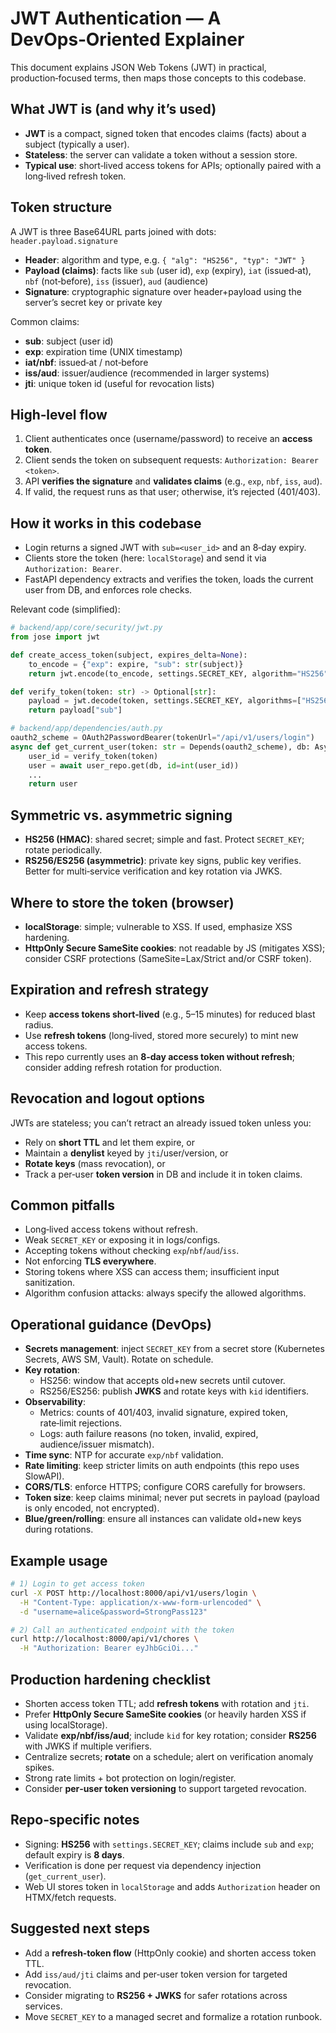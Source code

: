 # JWT Authentication — A DevOps‑Oriented Explainer

This document explains JSON Web Tokens (JWT) in practical, production‑focused terms, then maps those concepts to this codebase.

## What JWT is (and why it’s used)
- **JWT** is a compact, signed token that encodes claims (facts) about a subject (typically a user).
- **Stateless**: the server can validate a token without a session store.
- **Typical use**: short‑lived access tokens for APIs; optionally paired with a long‑lived refresh token.

## Token structure
A JWT is three Base64URL parts joined with dots: `header.payload.signature`

- **Header**: algorithm and type, e.g. `{ "alg": "HS256", "typ": "JWT" }`
- **Payload (claims)**: facts like `sub` (user id), `exp` (expiry), `iat` (issued‑at), `nbf` (not‑before), `iss` (issuer), `aud` (audience)
- **Signature**: cryptographic signature over header+payload using the server’s secret key or private key

Common claims:
- **sub**: subject (user id)
- **exp**: expiration time (UNIX timestamp)
- **iat/nbf**: issued‑at / not‑before
- **iss/aud**: issuer/audience (recommended in larger systems)
- **jti**: unique token id (useful for revocation lists)

## High‑level flow
1. Client authenticates once (username/password) to receive an **access token**.
2. Client sends the token on subsequent requests: `Authorization: Bearer <token>`.
3. API **verifies the signature** and **validates claims** (e.g., `exp`, `nbf`, `iss`, `aud`).
4. If valid, the request runs as that user; otherwise, it’s rejected (401/403).

## How it works in this codebase
- Login returns a signed JWT with `sub=<user_id>` and an 8‑day expiry.
- Clients store the token (here: `localStorage`) and send it via `Authorization: Bearer`.
- FastAPI dependency extracts and verifies the token, loads the current user from DB, and enforces role checks.

Relevant code (simplified):
```python
# backend/app/core/security/jwt.py
from jose import jwt

def create_access_token(subject, expires_delta=None):
    to_encode = {"exp": expire, "sub": str(subject)}
    return jwt.encode(to_encode, settings.SECRET_KEY, algorithm="HS256")

def verify_token(token: str) -> Optional[str]:
    payload = jwt.decode(token, settings.SECRET_KEY, algorithms=["HS256"])  # raises on invalid/expired
    return payload["sub"]
```
```python
# backend/app/dependencies/auth.py
oauth2_scheme = OAuth2PasswordBearer(tokenUrl="/api/v1/users/login")
async def get_current_user(token: str = Depends(oauth2_scheme), db: AsyncSession = Depends(get_db)):
    user_id = verify_token(token)
    user = await user_repo.get(db, id=int(user_id))
    ...
    return user
```

## Symmetric vs. asymmetric signing
- **HS256 (HMAC)**: shared secret; simple and fast. Protect `SECRET_KEY`; rotate periodically.
- **RS256/ES256 (asymmetric)**: private key signs, public key verifies. Better for multi‑service verification and key rotation via JWKS.

## Where to store the token (browser)
- **localStorage**: simple; vulnerable to XSS. If used, emphasize XSS hardening.
- **HttpOnly Secure SameSite cookies**: not readable by JS (mitigates XSS); consider CSRF protections (SameSite=Lax/Strict and/or CSRF token).

## Expiration and refresh strategy
- Keep **access tokens short‑lived** (e.g., 5–15 minutes) for reduced blast radius.
- Use **refresh tokens** (long‑lived, stored more securely) to mint new access tokens.
- This repo currently uses an **8‑day access token without refresh**; consider adding refresh rotation for production.

## Revocation and logout options
JWTs are stateless; you can’t retract an already issued token unless you:
- Rely on **short TTL** and let them expire, or
- Maintain a **denylist** keyed by `jti`/user/version, or
- **Rotate keys** (mass revocation), or
- Track a per‑user **token version** in DB and include it in token claims.

## Common pitfalls
- Long‑lived access tokens without refresh.
- Weak `SECRET_KEY` or exposing it in logs/configs.
- Accepting tokens without checking `exp`/`nbf`/`aud`/`iss`.
- Not enforcing **TLS everywhere**.
- Storing tokens where XSS can access them; insufficient input sanitization.
- Algorithm confusion attacks: always specify the allowed algorithms.

## Operational guidance (DevOps)
- **Secrets management**: inject `SECRET_KEY` from a secret store (Kubernetes Secrets, AWS SM, Vault). Rotate on schedule.
- **Key rotation**:
  - HS256: window that accepts old+new secrets until cutover.
  - RS256/ES256: publish **JWKS** and rotate keys with `kid` identifiers.
- **Observability**:
  - Metrics: counts of 401/403, invalid signature, expired token, rate‑limit rejections.
  - Logs: auth failure reasons (no token, invalid, expired, audience/issuer mismatch).
- **Time sync**: NTP for accurate `exp/nbf` validation.
- **Rate limiting**: keep stricter limits on auth endpoints (this repo uses SlowAPI).
- **CORS/TLS**: enforce HTTPS; configure CORS carefully for browsers.
- **Token size**: keep claims minimal; never put secrets in payload (payload is only encoded, not encrypted).
- **Blue/green/rolling**: ensure all instances can validate old+new keys during rotations.

## Example usage
```bash
# 1) Login to get access token
curl -X POST http://localhost:8000/api/v1/users/login \
  -H "Content-Type: application/x-www-form-urlencoded" \
  -d "username=alice&password=StrongPass123"

# 2) Call an authenticated endpoint with the token
curl http://localhost:8000/api/v1/chores \
  -H "Authorization: Bearer eyJhbGciOi..."
```

## Production hardening checklist
- Shorten access token TTL; add **refresh tokens** with rotation and `jti`.
- Prefer **HttpOnly Secure SameSite cookies** (or heavily harden XSS if using localStorage).
- Validate **exp/nbf/iss/aud**; include `kid` for key rotation; consider **RS256** with JWKS if multiple verifiers.
- Centralize secrets; **rotate** on a schedule; alert on verification anomaly spikes.
- Strong rate limits + bot protection on login/register.
- Consider **per‑user token versioning** to support targeted revocation.

## Repo‑specific notes
- Signing: **HS256** with `settings.SECRET_KEY`; claims include `sub` and `exp`; default expiry is **8 days**.
- Verification is done per request via dependency injection (`get_current_user`).
- Web UI stores token in `localStorage` and adds `Authorization` header on HTMX/fetch requests.

## Suggested next steps
- Add a **refresh‑token flow** (HttpOnly cookie) and shorten access token TTL.
- Add `iss/aud/jti` claims and per‑user token version for targeted revocation.
- Consider migrating to **RS256 + JWKS** for safer rotations across services.
- Move `SECRET_KEY` to a managed secret and formalize a rotation runbook.

